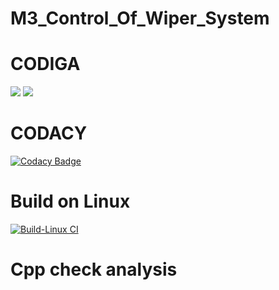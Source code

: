 # M3_Control_Of_Wiper_System
# CODIGA
![](https://api.codiga.io/project/33370/score/svg)
![](https://api.codiga.io/project/33370/status/svg)


# CODACY
[![Codacy Badge](https://app.codacy.com/project/badge/Grade/cbae4c9f46154637982606b02db6873e)](https://www.codacy.com/gh/KPreethi7/M3_Acceleration_Of_Wiper_System/dashboard?utm_source=github.com&amp;utm_medium=referral&amp;utm_content=KPreethi7/M3_Acceleration_Of_Wiper_System&amp;utm_campaign=Badge_Grade)

# Build on Linux
[![Build-Linux CI](https://github.com/KPreethi7/M3_Acceleration_Of_Wiper_System/actions/workflows/Build%20on%20linux.yml/badge.svg)](https://github.com/KPreethi7/M3_Acceleration_Of_Wiper_System/actions/workflows/Build%20on%20linux.yml)

# Cpp check analysis
